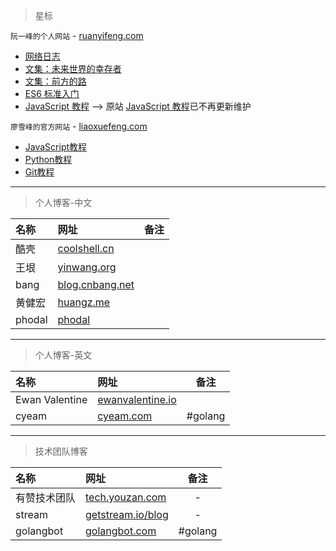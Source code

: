 > 星标

`阮一峰的个人网站` - [ruanyifeng.com](http://www.ruanyifeng.com/)

* [网络日志](http://www.ruanyifeng.com/blog/)  
* [文集：未来世界的幸存者](http://survivor.ruanyifeng.com/)  
* [文集：前方的路](http://road.ruanyifeng.com/)  
* [ES6 标准入门](http://es6.ruanyifeng.com/)   
* [JavaScript 教程](https://wangdoc.com/javascript/) --> 原站 [JavaScript 教程](http://javascript.ruanyifeng.com/)已不再更新维护

`廖雪峰的官方网站` - [liaoxuefeng.com](https://www.liaoxuefeng.com/)

* [JavaScript教程](https://www.liaoxuefeng.com/wiki/001434446689867b27157e896e74d51a89c25cc8b43bdb3000)  
* [Python教程](https://www.liaoxuefeng.com/wiki/0014316089557264a6b348958f449949df42a6d3a2e542c000)  
* [Git教程](https://www.liaoxuefeng.com/wiki/0013739516305929606dd18361248578c67b8067c8c017b000)  


---


> 个人博客-中文

|    名称   |   网址   |   备注  |
| :-------- | :------ | :------: |
|    酷壳   |   [coolshell.cn](https://coolshell.cn/) |  |
|    王垠   |   [yinwang.org](http://www.yinwang.org/) |  |
|    bang   |   [blog.cnbang.net](http://blog.cnbang.net/) |  |
|    黄健宏  |  [huangz.me](http://huangz.me/) |  |
|    phodal |  [phodal](https://www.phodal.com/) | |
---

> 个人博客-英文

|    名称   |   网址   |   备注  |
| :-------- | :------ | :------: |
| Ewan Valentine  | [ewanvalentine.io](https://ewanvalentine.io/) |  |
| cyeam | [cyeam.com](http://www.cyeam.com/) | #golang |

---

> 技术团队博客

|    名称   |   网址   |   备注  |
| :-------- | :------ | :------: |
| 有赞技术团队 | [tech.youzan.com](https://tech.youzan.com/) | - |
| stream | [getstream.io/blog](https://getstream.io/blog/) | - |
| golangbot | [golangbot.com](https://golangbot.com/) | #golang |